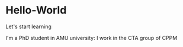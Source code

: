 # Hello-World
Let's start learning

I'm a PhD student in AMU university: I work in the CTA group of CPPM
